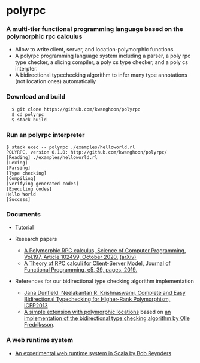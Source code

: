 # polyrpc

### A multi-tier functional programming language based on the polymorphic rpc calculus
 - Allow to write client, server, and location-polymorphic functions
 - A polyrpc programming language system including a parser, a poly rpc type checker, a slicing compiler, a poly cs type checker, and a poly cs interpter.
 - A bidirectional typechecking algorithm to infer many type annotations (not location ones) automatically
 
### Download and build
~~~
  $ git clone https://github.com/kwanghoon/polyrpc
  $ cd polyrpc
  $ stack build
~~~ 

### Run an polyrpc interpreter
~~~
$ stack exec -- polyrpc ./examples/helloworld.rl
POLYRPC, version 0.1.0: http://github.com/kwanghoon/polyrpc/
[Reading] ./examples/helloworld.rl
[Lexing]
[Parsing]
[Type checking]
[Compiling]
[Verifying generated codes]
[Executing codes]
Hello World
[Success]
~~~

### Documents
 - [Tutorial](TUTORIAL.md)
 - Research papers
   - [A Polymorphic RPC calculus, Science of Computer Programming, Vol.197, Article 102499, October 2020.](https://www.sciencedirect.com/science/article/pii/S0167642320301088) [(arXiv)](https://arxiv.org/abs/1910.10988)
   - [A Theory of RPC calculi for Client-Server Model, Journal of Functional Programming, e5, 39, pages, 2019.](https://www.cambridge.org/core/journals/journal-of-functional-programming/article/theory-of-rpc-calculi-for-clientserver-model/15DC9096F78E604ABD5F34A96F277EFE/share/48741a4dab3b936b9b47356fa95d481562050484)
   
 - References for our bidirectional type checking algorithm implementation
   - [Jana Dunfield, Neelakantan R. Krishnaswami, Complete and Easy Bidirectional Typechecking for Higher-Rank Polymorphism, ICFP2013](https://arxiv.org/abs/1306.6032)
   - [A simple extension with polymorphic locations](https://github.com/kwanghoon/bidi/tree/polyloc) based on [an implementation of the bidirectional type checking algorithm by Olle Fredriksson](https://semantic-domain.blogspot.com/2013/04/thanks-to-olle-fredriksson.html).

 
### A web runtime system
 - [An experimental web runtime system in Scala by Bob Reynders](https://github.com/tzbob/rrpc)


